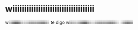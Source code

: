 # wiiiiiiiiiiiiiiiiiiiiiiiiiiiiiiiiiii
wiiiiiiiiiiiiiiiiiiiiiiiiiiiiiiiiiiiiiii te digo wiiiiiiiiiiiiiiiiiiiiiiiiiiiiiiiiiiiiiiiiiiiiiiiiiiiiiiiiiiiii
